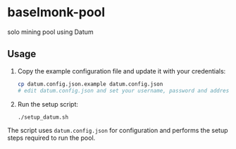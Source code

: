 # baselmonk-pool

solo mining pool using Datum

## Usage

1. Copy the example configuration file and update it with your credentials:

   ```bash
   cp datum.config.json.example datum.config.json
   # edit datum.config.json and set your username, password and address
   ```

2. Run the setup script:

   ```bash
   ./setup_datum.sh
   ```

The script uses `datum.config.json` for configuration and performs the setup steps required to run the pool.

